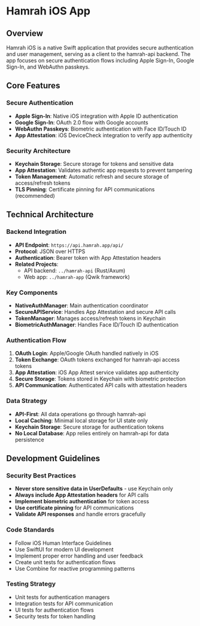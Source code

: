 # Hamrah iOS App

## Overview
Hamrah iOS is a native Swift application that provides secure authentication and user management, serving as a client to the hamrah-api backend. The app focuses on secure authentication flows including Apple Sign-In, Google Sign-In, and WebAuthn passkeys.

## Core Features

### Secure Authentication
- **Apple Sign-In**: Native iOS integration with Apple ID authentication
- **Google Sign-In**: OAuth 2.0 flow with Google accounts  
- **WebAuthn Passkeys**: Biometric authentication with Face ID/Touch ID
- **App Attestation**: iOS DeviceCheck integration to verify app authenticity

### Security Architecture
- **Keychain Storage**: Secure storage for tokens and sensitive data
- **App Attestation**: Validates authentic app requests to prevent tampering
- **Token Management**: Automatic refresh and secure storage of access/refresh tokens
- **TLS Pinning**: Certificate pinning for API communications (recommended)

## Technical Architecture

### Backend Integration
- **API Endpoint**: `https://api.hamrah.app/api/`
- **Protocol**: JSON over HTTPS
- **Authentication**: Bearer token with App Attestation headers
- **Related Projects**: 
  - API backend: `../hamrah-api` (Rust/Axum)
  - Web app: `../hamrah-app` (Qwik framework)

### Key Components
- **NativeAuthManager**: Main authentication coordinator
- **SecureAPIService**: Handles App Attestation and secure API calls  
- **TokenManager**: Manages access/refresh tokens in Keychain
- **BiometricAuthManager**: Handles Face ID/Touch ID authentication

### Authentication Flow
1. **OAuth Login**: Apple/Google OAuth handled natively in iOS
2. **Token Exchange**: OAuth tokens exchanged for hamrah-api access tokens
3. **App Attestation**: iOS App Attest service validates app authenticity
4. **Secure Storage**: Tokens stored in Keychain with biometric protection
5. **API Communication**: Authenticated API calls with attestation headers

### Data Strategy
- **API-First**: All data operations go through hamrah-api
- **Local Caching**: Minimal local storage for UI state only
- **Keychain Storage**: Secure storage for authentication tokens
- **No Local Database**: App relies entirely on hamrah-api for data persistence

## Development Guidelines

### Security Best Practices
- **Never store sensitive data in UserDefaults** - use Keychain only
- **Always include App Attestation headers** for API calls
- **Implement biometric authentication** for token access
- **Use certificate pinning** for API communications
- **Validate API responses** and handle errors gracefully

### Code Standards
- Follow iOS Human Interface Guidelines
- Use SwiftUI for modern UI development
- Implement proper error handling and user feedback
- Create unit tests for authentication flows
- Use Combine for reactive programming patterns

### Testing Strategy
- Unit tests for authentication managers
- Integration tests for API communication
- UI tests for authentication flows
- Security tests for token handling
